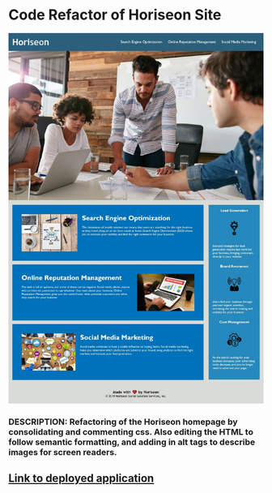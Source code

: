 # Code Refactor of Horiseon Site #

![screenshot of site](Develop/assets/images/fullpage-screenshot-resize.jpg)

### **DESCRIPTION:** Refactoring of the Horiseon homepage by consolidating and commenting css. Also editing the HTML to follow semantic formatting, and adding in alt tags to describe images for screen readers. ###

## [Link to deployed application](https://jshmtchll.github.io/horiseon-code-refactor/) ##
